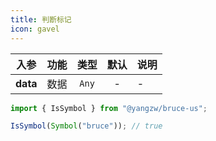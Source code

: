 ```yaml
---
title: 判断标记
icon: gavel
---
```


入参|功能|类型|默认|说明
:-:|:-:|:-:|:-:|-
**data**|数据|`Any`|-|-

```js
import { IsSymbol } from "@yangzw/bruce-us";

IsSymbol(Symbol("bruce")); // true
```